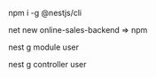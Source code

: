 

npm i -g @nestjs/cli

net new online-sales-backend => npm


nest g module user

nest g controller user